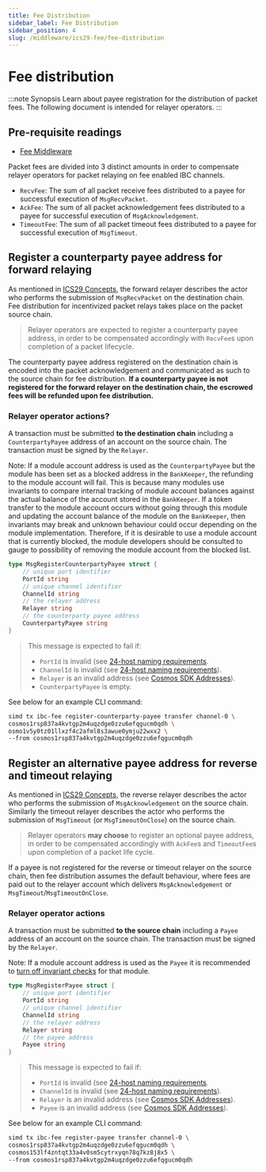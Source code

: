 ```yaml
---
title: Fee Distribution
sidebar_label: Fee Distribution
sidebar_position: 4
slug: /middleware/ics29-fee/fee-distribution
---
```



# Fee distribution

:::note Synopsis
Learn about payee registration for the distribution of packet fees. The following document is intended for relayer operators. 
:::

## Pre-requisite readings

- [Fee Middleware](01-overview.md)

Packet fees are divided into 3 distinct amounts in order to compensate relayer operators for packet relaying on fee enabled IBC channels.

- `RecvFee`: The sum of all packet receive fees distributed to a payee for successful execution of `MsgRecvPacket`.
- `AckFee`: The sum of all packet acknowledgement fees distributed to a payee for successful execution of `MsgAcknowledgement`.
- `TimeoutFee`: The sum of all packet timeout fees distributed to a payee for successful execution of `MsgTimeout`.

## Register a counterparty payee address for forward relaying

As mentioned in [ICS29 Concepts](01-overview.md#concepts), the forward relayer describes the actor who performs the submission of `MsgRecvPacket` on the destination chain.
Fee distribution for incentivized packet relays takes place on the packet source chain.

> Relayer operators are expected to register a counterparty payee address, in order to be compensated accordingly with `RecvFee`s upon completion of a packet lifecycle.

The counterparty payee address registered on the destination chain is encoded into the packet acknowledgement and communicated as such to the source chain for fee distribution.
**If a counterparty payee is not registered for the forward relayer on the destination chain, the escrowed fees will be refunded upon fee distribution.**

### Relayer operator actions?

A transaction must be submitted **to the destination chain** including a `CounterpartyPayee` address of an account on the source chain.
The transaction must be signed by the `Relayer`.

Note: If a module account address is used as the `CounterpartyPayee` but the module has been set as a blocked address in the `BankKeeper`, the refunding to the module account will fail. This is because many modules use invariants to compare internal tracking of module account balances against the actual balance of the account stored in the `BankKeeper`. If a token transfer to the module account occurs without going through this module and updating the account balance of the module on the `BankKeeper`, then invariants may break and unknown behaviour could occur depending on the module implementation. Therefore, if it is desirable to use a module account that is currently blocked, the module developers should be consulted to gauge to possibility of removing the module account from the blocked list.

```go
type MsgRegisterCounterpartyPayee struct {
	// unique port identifier
	PortId string
	// unique channel identifier
	ChannelId string
	// the relayer address
	Relayer string
	// the counterparty payee address
	CounterpartyPayee string
}
```

> This message is expected to fail if:
>
> - `PortId` is invalid (see [24-host naming requirements](https://github.com/cosmos/ibc/blob/master/spec/core/ics-024-host-requirements/README.md#paths-identifiers-separators).
> - `ChannelId` is invalid (see [24-host naming requirements](https://github.com/cosmos/ibc/blob/master/spec/core/ics-024-host-requirements/README.md#paths-identifiers-separators)).
> - `Relayer` is an invalid address (see [Cosmos SDK Addresses](https://github.com/cosmos/cosmos-sdk/blob/main/docs/docs/develop/beginner/03-accounts.md#addresses)).
> - `CounterpartyPayee` is empty.

See below for an example CLI command:

```bash
simd tx ibc-fee register-counterparty-payee transfer channel-0 \
cosmos1rsp837a4kvtgp2m4uqzdge0zzu6efqgucm0qdh \
osmo1v5y0tz01llxzf4c2afml8s3awue0ymju22wxx2 \
--from cosmos1rsp837a4kvtgp2m4uqzdge0zzu6efqgucm0qdh
```

## Register an alternative payee address for reverse and timeout relaying

As mentioned in [ICS29 Concepts](01-overview.md#concepts), the reverse relayer describes the actor who performs the submission of `MsgAcknowledgement` on the source chain.
Similarly the timeout relayer describes the actor who performs the submission of `MsgTimeout` (or `MsgTimeoutOnClose`) on the source chain.

> Relayer operators **may choose** to register an optional payee address, in order to be compensated accordingly with `AckFee`s and `TimeoutFee`s upon completion of a packet life cycle.

If a payee is not registered for the reverse or timeout relayer on the source chain, then fee distribution assumes the default behaviour, where fees are paid out to the relayer account which delivers `MsgAcknowledgement` or `MsgTimeout`/`MsgTimeoutOnClose`.

### Relayer operator actions

A transaction must be submitted **to the source chain** including a `Payee` address of an account on the source chain.
The transaction must be signed by the `Relayer`.

Note: If a module account address is used as the `Payee` it is recommended to [turn off invariant checks](https://github.com/cosmos/ibc-go/blob/71d7480c923f4227453e8a80f51be01ae7ee845e/testing/simapp/app.go#L659) for that module.

```go
type MsgRegisterPayee struct {
	// unique port identifier
	PortId string
	// unique channel identifier
	ChannelId string
	// the relayer address
	Relayer string
	// the payee address
	Payee string
}
```

> This message is expected to fail if:
>
> - `PortId` is invalid (see [24-host naming requirements](https://github.com/cosmos/ibc/blob/master/spec/core/ics-024-host-requirements/README.md#paths-identifiers-separators).
> - `ChannelId` is invalid (see [24-host naming requirements](https://github.com/cosmos/ibc/blob/master/spec/core/ics-024-host-requirements/README.md#paths-identifiers-separators)).
> - `Relayer` is an invalid address (see [Cosmos SDK Addresses](https://github.com/cosmos/cosmos-sdk/blob/main/docs/docs/develop/beginner/03-accounts.md#addresses)).
> - `Payee` is an invalid address (see [Cosmos SDK Addresses](https://github.com/cosmos/cosmos-sdk/blob/main/docs/docs/develop/beginner/03-accounts.md#addresses)).

See below for an example CLI command:

```bash
simd tx ibc-fee register-payee transfer channel-0 \
cosmos1rsp837a4kvtgp2m4uqzdge0zzu6efqgucm0qdh \
cosmos153lf4zntqt33a4v0sm5cytrxyqn78q7kz8j8x5 \
--from cosmos1rsp837a4kvtgp2m4uqzdge0zzu6efqgucm0qdh
```
